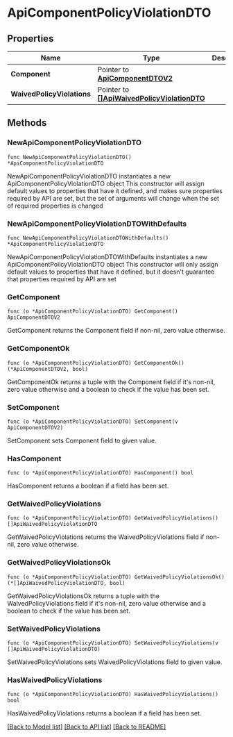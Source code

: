 # ApiComponentPolicyViolationDTO

## Properties

Name | Type | Description | Notes
------------ | ------------- | ------------- | -------------
**Component** | Pointer to [**ApiComponentDTOV2**](ApiComponentDTOV2.md) |  | [optional] 
**WaivedPolicyViolations** | Pointer to [**[]ApiWaivedPolicyViolationDTO**](ApiWaivedPolicyViolationDTO.md) |  | [optional] 

## Methods

### NewApiComponentPolicyViolationDTO

`func NewApiComponentPolicyViolationDTO() *ApiComponentPolicyViolationDTO`

NewApiComponentPolicyViolationDTO instantiates a new ApiComponentPolicyViolationDTO object
This constructor will assign default values to properties that have it defined,
and makes sure properties required by API are set, but the set of arguments
will change when the set of required properties is changed

### NewApiComponentPolicyViolationDTOWithDefaults

`func NewApiComponentPolicyViolationDTOWithDefaults() *ApiComponentPolicyViolationDTO`

NewApiComponentPolicyViolationDTOWithDefaults instantiates a new ApiComponentPolicyViolationDTO object
This constructor will only assign default values to properties that have it defined,
but it doesn't guarantee that properties required by API are set

### GetComponent

`func (o *ApiComponentPolicyViolationDTO) GetComponent() ApiComponentDTOV2`

GetComponent returns the Component field if non-nil, zero value otherwise.

### GetComponentOk

`func (o *ApiComponentPolicyViolationDTO) GetComponentOk() (*ApiComponentDTOV2, bool)`

GetComponentOk returns a tuple with the Component field if it's non-nil, zero value otherwise
and a boolean to check if the value has been set.

### SetComponent

`func (o *ApiComponentPolicyViolationDTO) SetComponent(v ApiComponentDTOV2)`

SetComponent sets Component field to given value.

### HasComponent

`func (o *ApiComponentPolicyViolationDTO) HasComponent() bool`

HasComponent returns a boolean if a field has been set.

### GetWaivedPolicyViolations

`func (o *ApiComponentPolicyViolationDTO) GetWaivedPolicyViolations() []ApiWaivedPolicyViolationDTO`

GetWaivedPolicyViolations returns the WaivedPolicyViolations field if non-nil, zero value otherwise.

### GetWaivedPolicyViolationsOk

`func (o *ApiComponentPolicyViolationDTO) GetWaivedPolicyViolationsOk() (*[]ApiWaivedPolicyViolationDTO, bool)`

GetWaivedPolicyViolationsOk returns a tuple with the WaivedPolicyViolations field if it's non-nil, zero value otherwise
and a boolean to check if the value has been set.

### SetWaivedPolicyViolations

`func (o *ApiComponentPolicyViolationDTO) SetWaivedPolicyViolations(v []ApiWaivedPolicyViolationDTO)`

SetWaivedPolicyViolations sets WaivedPolicyViolations field to given value.

### HasWaivedPolicyViolations

`func (o *ApiComponentPolicyViolationDTO) HasWaivedPolicyViolations() bool`

HasWaivedPolicyViolations returns a boolean if a field has been set.


[[Back to Model list]](../README.md#documentation-for-models) [[Back to API list]](../README.md#documentation-for-api-endpoints) [[Back to README]](../README.md)


